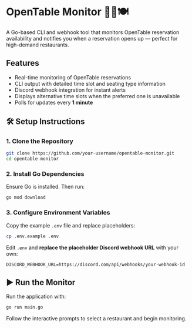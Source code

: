 # OpenTable Monitor 🕵️‍♂️🍽️

A Go-based CLI and webhook tool that monitors OpenTable reservation availability and notifies you when a reservation opens up — perfect for high-demand restaurants.

## Features

- Real-time monitoring of OpenTable reservations
- CLI output with detailed time slot and seating type information
- Discord webhook integration for instant alerts
- Displays alternative time slots when the preferred one is unavailable
- Polls for updates every **1 minute**

## 🛠 Setup Instructions

### 1. Clone the Repository

```bash
git clone https://github.com/your-username/opentable-monitor.git
cd opentable-monitor
````

### 2. Install Go Dependencies

Ensure Go is installed. Then run:

```bash
go mod download
```

### 3. Configure Environment Variables

Copy the example `.env` file and replace placeholders:

```bash
cp .env.example .env
```

Edit `.env` and **replace the placeholder Discord webhook URL** with your own:

```
DISCORD_WEBHOOK_URL=https://discord.com/api/webhooks/your-webhook-id
```

## ▶️ Run the Monitor

Run the application with:

```bash
go run main.go
```

Follow the interactive prompts to select a restaurant and begin monitoring.
